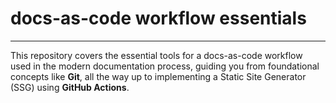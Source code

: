 # docs-as-code workflow essentials
---
This repository covers the essential tools for a docs-as-code workflow used in the modern documentation process, guiding you from foundational concepts like __Git__, all the way up to implementing a Static Site Generator (SSG) using __GitHub Actions__.
